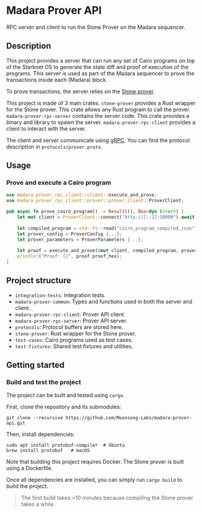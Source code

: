# Madara Prover API

RPC server and client to run the Stone Prover on the Madara sequencer.

## Description

This project provides a server that can run any set of Cairo programs on top of the Starknet OS to generate the state diff and proof of execution of the programs.
This server is used as part of the Madara sequencer to prove the transactions inside each (Madara) block.

To prove transactions, the server relies on the [Stone prover](https://github.com/starkware-libs/stone-prover).

This project is made of 3 main crates.
`stone-prover` provides a Rust wrapper for the Stone prover. This crate allows any Rust program to call the prover.
`madara-prover-rpc-server` contains the server code. This crate provides a binary and library to spawn the server. 
`madara-prover-rpc-client` provides a client to interact with the server.

The client and server communicate using [gRPC](https://grpc.io/). 
You can find the protocol description in `protocols/prover.proto`.

## Usage

### Prove and execute a Cairo program

```rust
use madara_prover_rpc_client::client::execute_and_prove;
use madara_prover_rpc_client::prover::prover_client::ProverClient;

pub async fn prove_cairo_program() -> Result((), Box<dyn Error>) {
    let mut client = ProverClient::connect("http://[::1]:10000").await?;
    
    let compiled_program = std::fs::read("cairo_program_compiled.json")?;
    let prover_config = ProverConfig {...};
    let prover_parameters = ProverParameters {...};
    
    let proof = execute_and_prove(&mut client, compiled_program, prover_config, prover_parameters).await?;
    println!("Proof: {}", proof.proof_hex);
}

```

## Project structure

* `integration-tests`: Integration tests.
* `madara-prover-common`: Types and functions used in both the server and client.
* `madara-prover-rpc-client`: Prover API client.
* `madara-prover-rpc-server`: Prover API server.
* `protocols`: Protocol buffers are stored here.
* `stone-prover`: Rust wrapper for the Stone prover.
* `test-cases`: Cairo programs used as test cases.
* `test-fixtures`: Shared test fixtures and utilities.

## Getting started

### Build and test the project

The project can be built and tested using `cargo`.

First, clone the repository and its submodules:

```shell
git clone --recursive https://github.com/Moonsong-Labs/madara-prover-api.git 
```

Then, install dependencies:

```shell
sudo apt install protobuf-compiler  # Ubuntu
brew install protobuf   # macOS
```

Note that building this project requires Docker.
The Stone prover is built using a Dockerfile.

Once all dependencies are installed, you can simply run `cargo build` to build the project.

> The first build takes ~10 minutes because compiling the Stone prover takes a while.



